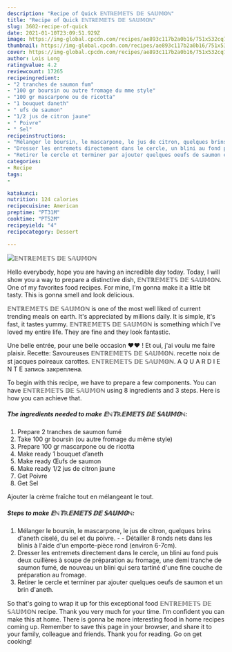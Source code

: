 ```yaml
---
description: "Recipe of Quick 𝔼ℕ𝕋ℝ𝔼𝕄𝔼𝕋𝕊 𝔻𝔼 𝕊𝔸𝕌𝕄𝕆ℕ"
title: "Recipe of Quick 𝔼ℕ𝕋ℝ𝔼𝕄𝔼𝕋𝕊 𝔻𝔼 𝕊𝔸𝕌𝕄𝕆ℕ"
slug: 3602-recipe-of-quick
date: 2021-01-10T23:09:51.929Z
image: https://img-global.cpcdn.com/recipes/ae893c117b2a0b16/751x532cq70/𝔼ℕ𝕋ℝ𝔼𝕄𝔼𝕋𝕊-𝔻𝔼-𝕊𝔸𝕌𝕄𝕆ℕ-photo-principale-de-la-recette.jpg
thumbnail: https://img-global.cpcdn.com/recipes/ae893c117b2a0b16/751x532cq70/𝔼ℕ𝕋ℝ𝔼𝕄𝔼𝕋𝕊-𝔻𝔼-𝕊𝔸𝕌𝕄𝕆ℕ-photo-principale-de-la-recette.jpg
cover: https://img-global.cpcdn.com/recipes/ae893c117b2a0b16/751x532cq70/𝔼ℕ𝕋ℝ𝔼𝕄𝔼𝕋𝕊-𝔻𝔼-𝕊𝔸𝕌𝕄𝕆ℕ-photo-principale-de-la-recette.jpg
author: Lois Long
ratingvalue: 4.2
reviewcount: 17265
recipeingredient:
- "2 tranches de saumon fum"
- "100 gr boursin ou autre fromage du mme style"
- "100 gr mascarpone ou de ricotta"
- "1 bouquet daneth"
- " ufs de saumon"
- "1/2 jus de citron jaune"
- " Poivre"
- " Sel"
recipeinstructions:
- "Mélanger le boursin, le mascarpone, le jus de citron, quelques brins d&#39;aneth ciselé, du sel et du poivre.  Détailler 8 ronds nets dans les blinis à l&#39;aide d&#39;un emporte-pièce rond (environ 6-7cm)."
- "Dresser les entremets directement dans le cercle, un blini au fond puis deux cuillères à soupe de préparation au fromage, une demi tranche de saumon fumé, de nouveau un blini qui sera tartiné d&#39;une fine couche de préparation au fromage."
- "Retirer le cercle et terminer par ajouter quelques oeufs de saumon et un brin d&#39;aneth."
categories:
- Recipe
tags:
- 

katakunci:  
nutrition: 124 calories
recipecuisine: American
preptime: "PT31M"
cooktime: "PT52M"
recipeyield: "4"
recipecategory: Dessert

---
```



![𝔼ℕ𝕋ℝ𝔼𝕄𝔼𝕋𝕊 𝔻𝔼 𝕊𝔸𝕌𝕄𝕆ℕ](https://img-global.cpcdn.com/recipes/ae893c117b2a0b16/751x532cq70/𝔼ℕ𝕋ℝ𝔼𝕄𝔼𝕋𝕊-𝔻𝔼-𝕊𝔸𝕌𝕄𝕆ℕ-photo-principale-de-la-recette.jpg)

Hello everybody, hope you are having an incredible day today. Today, I will show you a way to prepare a distinctive dish, 𝔼ℕ𝕋ℝ𝔼𝕄𝔼𝕋𝕊 𝔻𝔼 𝕊𝔸𝕌𝕄𝕆ℕ. One of my favorites food recipes. For mine, I'm gonna make it a little bit tasty. This is gonna smell and look delicious.

𝔼ℕ𝕋ℝ𝔼𝕄𝔼𝕋𝕊 𝔻𝔼 𝕊𝔸𝕌𝕄𝕆ℕ is one of the most well liked of current trending meals on earth. It's appreciated by millions daily. It is simple, it's fast, it tastes yummy. 𝔼ℕ𝕋ℝ𝔼𝕄𝔼𝕋𝕊 𝔻𝔼 𝕊𝔸𝕌𝕄𝕆ℕ is something which I've loved my entire life. They are fine and they look fantastic.

Une belle entrée, pour une belle occasion ♥️♥️ ! Et oui, j&#39;ai voulu me faire plaisir. Recette: Savoureuses 𝔼ℕ𝕋ℝ𝔼𝕄𝔼𝕋𝕊 𝔻𝔼 𝕊𝔸𝕌𝕄𝕆ℕ. recette noix de st jacques poireaux carottes. 𝔼ℕ𝕋ℝ𝔼𝕄𝔼𝕋𝕊 𝔻𝔼 𝕊𝔸𝕌𝕄𝕆ℕ. A Q U A R D I E N T E запись закреплена.


To begin with this recipe, we have to prepare a few components. You can have 𝔼ℕ𝕋ℝ𝔼𝕄𝔼𝕋𝕊 𝔻𝔼 𝕊𝔸𝕌𝕄𝕆ℕ using 8 ingredients and 3 steps. Here is how you can achieve that.

<!--inarticleads1-->

##### The ingredients needed to make 𝔼ℕ𝕋ℝ𝔼𝕄𝔼𝕋𝕊 𝔻𝔼 𝕊𝔸𝕌𝕄𝕆ℕ:

1. Prepare 2 tranches de saumon fumé
1. Take 100 gr boursin (ou autre fromage du même style)
1. Prepare 100 gr mascarpone ou de ricotta
1. Make ready 1 bouquet d’aneth
1. Make ready  Œufs de saumon
1. Make ready 1/2 jus de citron jaune
1. Get  Poivre
1. Get  Sel


Ajouter la crème fraîche tout en mélangeant le tout. 

<!--inarticleads2-->

##### Steps to make 𝔼ℕ𝕋ℝ𝔼𝕄𝔼𝕋𝕊 𝔻𝔼 𝕊𝔸𝕌𝕄𝕆ℕ:

1. Mélanger le boursin, le mascarpone, le jus de citron, quelques brins d&#39;aneth ciselé, du sel et du poivre. -  - Détailler 8 ronds nets dans les blinis à l&#39;aide d&#39;un emporte-pièce rond (environ 6-7cm).
1. Dresser les entremets directement dans le cercle, un blini au fond puis deux cuillères à soupe de préparation au fromage, une demi tranche de saumon fumé, de nouveau un blini qui sera tartiné d&#39;une fine couche de préparation au fromage.
1. Retirer le cercle et terminer par ajouter quelques oeufs de saumon et un brin d&#39;aneth.




So that's going to wrap it up for this exceptional food 𝔼ℕ𝕋ℝ𝔼𝕄𝔼𝕋𝕊 𝔻𝔼 𝕊𝔸𝕌𝕄𝕆ℕ recipe. Thank you very much for your time. I'm confident you can make this at home. There is gonna be more interesting food in home recipes coming up. Remember to save this page in your browser, and share it to your family, colleague and friends. Thank you for reading. Go on get cooking!
